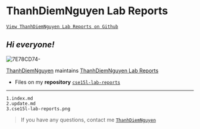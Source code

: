 # ThanhDiemNguyen Lab Reports
[`View ThanhDiemNguyen Lab Reports on Github`](https://github.com/ThanhDiemNguyen/cse15l-lab-reports.com) 



## *Hi everyone!*

![7E78CD74-](https://user-images.githubusercontent.com/114208205/191907066-ca176fc1-3578-49a0-b154-fbe6d90d6c0c.JPG) 

[ThanhDiemNguyen](https://github.com/ThanhDiemNguyen) maintains [ThanhDiemNguyen Lab Reports](https://github.com/ThanhDiemNguyen/cse15l-lab-reports) 


* Files on my **repository** [`cse15l-lab-reports`](https://github.com/ThanhDiemNguyen/cse15l-lab-reports.com)

---
```
1.index.md
2.update.md
3.cse15l-lab-reports.png

```


> If you have any questions, contact me [`ThanhDiemNguyen`](https://github.com/ThanhDiemNguyen)









